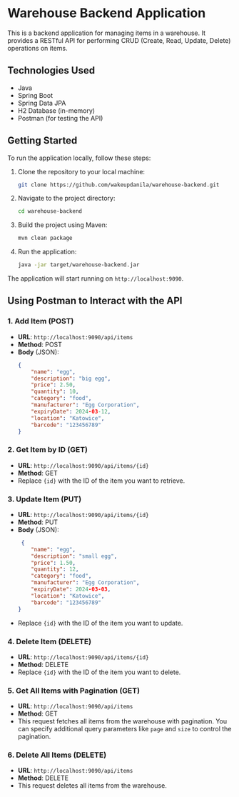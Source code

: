 # Warehouse Backend Application

This is a backend application for managing items in a warehouse. It provides a RESTful API for performing CRUD (Create, Read, Update, Delete) operations on items.

## Technologies Used

- Java
- Spring Boot
- Spring Data JPA
- H2 Database (in-memory)
- Postman (for testing the API)

## Getting Started

To run the application locally, follow these steps:

1. Clone the repository to your local machine:
   ```bash
   git clone https://github.com/wakeupdanila/warehouse-backend.git
   ```

2. Navigate to the project directory:
   ```bash
   cd warehouse-backend
   ```

3. Build the project using Maven:
   ```bash
   mvn clean package
   ```

4. Run the application:
   ```bash
   java -jar target/warehouse-backend.jar
   ```

The application will start running on `http://localhost:9090`.

## Using Postman to Interact with the API

### 1. Add Item (POST)

- **URL**: `http://localhost:9090/api/items`
- **Method**: POST
- **Body** (JSON):
  ```json
  {
      "name": "egg",
      "description": "big egg",
      "price": 2.50,
      "quantity": 10,
      "category": "food",
      "manufacturer": "Egg Corporation",
      "expiryDate": 2024-03-12,
      "location": "Katowice",
      "barcode": "123456789"
  }
  ```

### 2. Get Item by ID (GET)

- **URL**: `http://localhost:9090/api/items/{id}`
- **Method**: GET
- Replace `{id}` with the ID of the item you want to retrieve.

### 3. Update Item (PUT)

- **URL**: `http://localhost:9090/api/items/{id}`
- **Method**: PUT
- **Body** (JSON):
  ```json
   {
      "name": "egg",
      "description": "small egg",
      "price": 1.50,
      "quantity": 12,
      "category": "food",
      "manufacturer": "Egg Corporation",
      "expiryDate": 2024-03-03,
      "location": "Katowice",
      "barcode": "123456789"
  }
  ```
- Replace `{id}` with the ID of the item you want to update.

### 4. Delete Item (DELETE)

- **URL**: `http://localhost:9090/api/items/{id}`
- **Method**: DELETE
- Replace `{id}` with the ID of the item you want to delete.

### 5. Get All Items with Pagination (GET)

- **URL**: `http://localhost:9090/api/items`
- **Method**: GET
- This request fetches all items from the warehouse with pagination. You can specify additional query parameters like `page` and `size` to control the pagination.

### 6. Delete All Items (DELETE)

- **URL**: `http://localhost:9090/api/items`
- **Method**: DELETE
- This request deletes all items from the warehouse.
